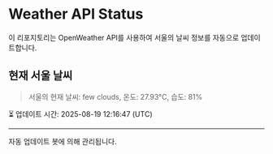 
# Weather API Status

이 리포지토리는 OpenWeather API를 사용하여 서울의 날씨 정보를 자동으로 업데이트합니다.

## 현재 서울 날씨
> 서울의 현재 날씨: few clouds, 온도: 27.93°C, 습도: 81%

⏳ 업데이트 시간: 2025-08-19 12:16:47 (UTC)

---
자동 업데이트 봇에 의해 관리됩니다.
